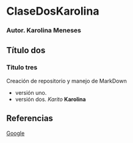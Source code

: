 # ClaseDosKarolina
### Autor. Karolina Meneses 
## Título dos 
### Titulo tres
Creación de repositorio y manejo de MarkDown 
- versión uno.
- versión dos.
*Karito* 
**Karolina**
## Referencias
[Google](https://www.google.com)
